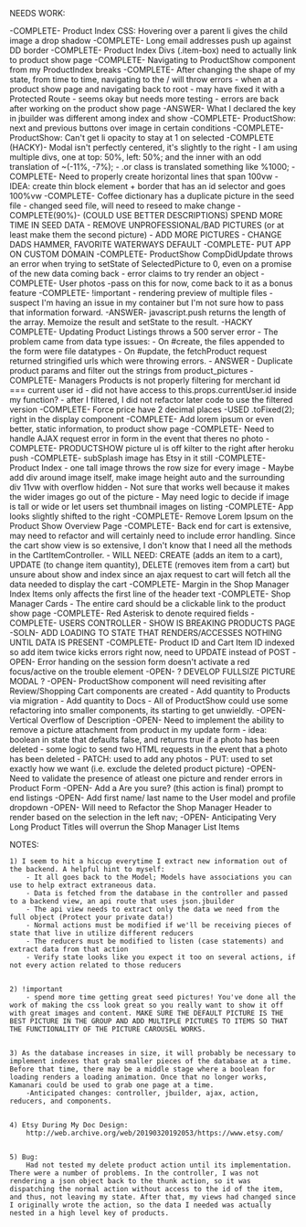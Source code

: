 NEEDS WORK:

-COMPLETE- Product Index CSS: Hovering over a parent li gives the child image a drop shadow
-COMPLETE- Long email addresses push up against DD border
-COMPLETE- Product Index Divs (.item-box) need to actually link to product show page
-COMPLETE- Navigating to ProductShow component from my ProductIndex breaks
-COMPLETE- After changing the shape of my state, from time to time, navigating to the / will throw errors
    - when at a product show page and navigating back to root
    - may have fixed it with a Protected Route
    - seems okay but needs more testing
    - errors are back after working on the product show page
-ANSWER- What I declared the key in jbuilder was different among index and show
-COMPLETE- ProductShow: next and previous buttons over image in certain conditions
-COMPLETE- ProductShow: Can't get li opacity to stay at 1 on selected
-COMPLETE (HACKY)- Modal isn't perfectly centered, it's slightly to the right
    - I am using multiple divs, one at top: 50%, left: 50%; and the inner with an odd translation of ~(-11%, -7%);
    - .or class is translated something like %1000;
-COMPLETE- Need to properly create horizontal lines that span 100vw
    - IDEA: create thin block element + border that has an id selector and goes 100%vw
-COMPLETE- Coffee dictionary has a duplicate picture in the seed file
    - changed seed file, will need to reseed to make change
-COMPLETE(90%)- (COULD USE BETTER DESCRIPTIONS) SPEND MORE TIME IN SEED DATA 
    - REMOVE UNPROFESSIONAL/BAD PICTURES (or at least make them the second picture)
    - ADD MORE PICTURES
    - CHANGE DADS HAMMER, FAVORITE WATERWAYS DEFAULT
-COMPLETE- PUT APP ON CUSTOM DOMAIN
-COMPLETE- ProductShow CompDidUpdate throws an error when trying to setState of SelectedPicture to 0, even on a promise of the new data coming back
    - error claims to try render an object
-COMPLETE- User photos
    -pass on this for now, come back to it as a bonus feature
-COMPLETE- !important - rendering preview of multiple files
    - suspect I'm having an issue in my container but I'm not sure how to pass that information forward.
    -ANSWER- javascript.push returns the length of the array. Memoize the result and setState to the result.
-HACKY COMPLETE- Updating Product Listings throws a 500 server error
    - The problem came from data type issues:
        - On #create, the files appended to the form were file datatypes
        - On #update, the fetchProduct request returned stringified urls which were throwing errors.
    - ANSWER - Duplicate product params and filter out the strings from product_pictures 
-COMPLETE- Managers Products is not properly filtering for merchant id === current user id
    - did not have access to this.props.currentUser.id inside my function? 
    - after I filtered, I did not refactor later code to use the filtered version
-COMPLETE- Force price have 2 decimal places
    -USED .toFixed(2); right in the display component
-COMPLETE- Add lorem ipsum or even better, static information, to product show page
-COMPLETE- Need to handle AJAX request error in form in the event that theres no photo
-COMPLETE- PRODUCTSHOW picture ul is off kilter to the right after heroku push
-COMPLETE- subSplash image has Etsy in it still
-COMPLETE- Product Index - one tall image throws the row size for every image
    - Maybe add div around image itself, make image height auto and the surrounding div 11vw with overflow hidden
    - Not sure that works well because it makes the wider images go out of the picture
    - May need logic to decide if image is tall or wide or let users set thumbnail images on listing
-COMPLETE- App looks slightly shifted to the right
-COMPLETE- Remove Lorem Ipsum on the Product Show Overview Page
-COMPLETE- Back end for cart is extensive, may need to refactor and will certainly need to include error handling. Since the cart show view is so extensive, I don't know that I need all the methods in the CartItemController. 
    - WILL NEED: CREATE (adds an item to a cart), UPDATE (to change item quantity), DELETE (removes item from a cart) but unsure about show and index since an ajax request to cart will fetch all the data needed to display the cart
-COMPLETE- Margin in the Shop Manager Index Items only affects the first line of the header text
-COMPLETE- Shop Manager Cards - The entire card should be a clickable link to the product show page
-COMPLETE- Red Asterisk to denote required fields
-COMPLETE- USERS CONTROLLER - SHOW IS BREAKING PRODUCTS PAGE
    -SOLN- ADD LOADING TO STATE THAT RENDERS/ACCESSES NOTHING UNTIL DATA IS PRESENT
-COMPLETE- Product ID and Cart Item ID indexed so add item twice kicks errors right now, need to UPDATE instead of POST
-OPEN- Error handing on the session form doesn't activate a red focus/active on the trouble element
-OPEN- ? DEVELOP FULLSIZE PICTURE MODAL ?
-OPEN- ProductShow component will need revisiting after Review/Shopping Cart components are created
    - Add quantity to Products via migration
    - Add quantity to Docs
    - All of ProductShow could use some refactoring into smaller components, its starting to get unwieldly.
-OPEN- Vertical Overflow of Description
-OPEN- Need to implement the ability to remove a picture attachment from product in my update form
    - idea: boolean in state that defaults false, and returns true if a photo has been deleted
    - some logic to send two HTML requests in the event that a photo has been deleted
        - PATCH: used to add any photos
        - PUT: used to set exactly how we want (i.e. exclude the deleted product picture)
-OPEN- Need to validate the presence of atleast one picture and render errors in Product Form
-OPEN- Add a Are you sure? (this action is final) prompt to end listings
-OPEN- Add first name/ last name to the User model and profile dropdown
-OPEN- Will need to Refactor the Shop Manager Header to render based on the selection in the left nav;
-OPEN- Anticipating Very Long Product Titles will overrun the Shop Manager List Items


 

NOTES: 

    1) I seem to hit a hiccup everytime I extract new information out of the backend. A helpful hint to myself:
        - It all goes back to the Model; Models have associations you can use to help extract extraneous data.
        - Data is fetched from the database in the controller and passed to a backend view, an api route that uses json.jbuilder
        - The api view needs to extract only the data we need from the full object (Protect your private data!)
        - Normal actions must be modified if we'll be receiving pieces of state that live in utilize different reducers
        - The reducers must be modified to listen (case statements) and extract data from that action
        - Verify state looks like you expect it too on several actions, if not every action related to those reducers


    2) !important
        - spend more time getting great seed pictures! You've done all the work of making the css look great so you really want to show it off with great images and content. MAKE SURE THE DEFAULT PICTURE IS THE BEST PICTURE IN THE GROUP AND ADD MULTIPLE PICTURES TO ITEMS SO THAT THE FUNCTIONALITY OF THE PICTURE CAROUSEL WORKS.


    3) As the database increases in size, it will probably be necessary to implement indexes that grab smaller pieces of the database at a time. Before that time, there may be a middle stage where a boolean for loading renders a loading animation. Once that no longer works, Kamanari could be used to grab one page at a time. 
        -Anticipated changes: controller, jbuilder, ajax, action, reducers, and components.


    4) Etsy During My Doc Design:
        http://web.archive.org/web/20190320192053/https://www.etsy.com/


    5) Bug:
        Had not tested my delete product action until its implementation. There were a number of problems. In the controller, I was not rendering a json object back to the thunk action, so it was dispatching the normal action without access to the id of the item, and thus, not leaving my state. After that, my views had changed since I originally wrote the action, so the data I needed was actually nested in a high level key of products.



